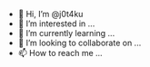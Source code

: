 - 👋 Hi, I’m @j0t4ku
- 👀 I’m interested in ...
- 🌱 I’m currently learning ...
- 💞️ I’m looking to collaborate on ...
- 📫 How to reach me ...

<!---
j0t4ku/j0t4ku is a ✨ special ✨ repository because its `README.md` (this file) appears on your GitHub profile.
You can click the Preview link to take a look at your changes.
--->
